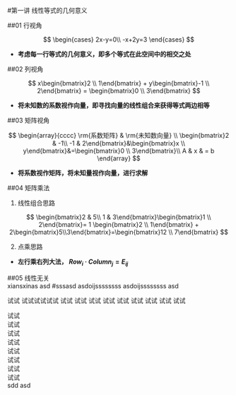 #第一讲 线性等式的几何意义  

##01 行视角  

$$
\begin{cases}
2x-y=0\\
-x+2y=3
\end{cases}
$$

- **考虑每一行等式的几何意义，即多个等式在此空间中的相交之处**  

##02 列视角  

$$
x\begin{bmatrix}2 \\ 1\end{bmatrix} + y\begin{bmatrix}-1 \\ 2\end{bmatrix} = \begin{bmatrix}0 \\ 3\end{bmatrix}
$$

- **将未知数的系数视作向量，即寻找向量的线性组合来获得等式两边相等**  

##03 矩阵视角  

$$
\begin{array}{cccc}
\rm{系数矩阵} & \rm{未知数向量} \\
\begin{bmatrix}2 & -1\\ -1 & 2\end{bmatrix}&\begin{bmatrix}x \\ y\end{bmatrix}&=\begin{bmatrix}0 \\ 3\end{bmatrix}\\
A & x & = b
\end{array}
$$

- **将系数视作矩阵，将未知量视作向量，进行求解**  

##04 矩阵乘法  

1. 线性组合思路

$$
\begin{bmatrix}2 & 5\\ 1 & 3\end{bmatrix}\begin{bmatrix}1 \\ 2\end{bmatrix}= 1 \begin{bmatrix}2 \\ 1\end{bmatrix} + 2\begin{bmatrix}5\\3\end{bmatrix}=\begin{bmatrix}12 \\ 7\end{bmatrix}
$$



2. 点乘思路

- **左行乘右列大法， $Row_i·Column_j=E_{ij}$**

##05 线性无关  
xiansxinas asd
#sssasd
asdoijssssssss
asdoijssssssss
asd

试试
试试试试试试
试试
试试
试试
试试
试试
试试
试试
试试
试试

试试  
试试  
试试  
试试  
试试  
试试  
试试  
试试  
sdd
asd

